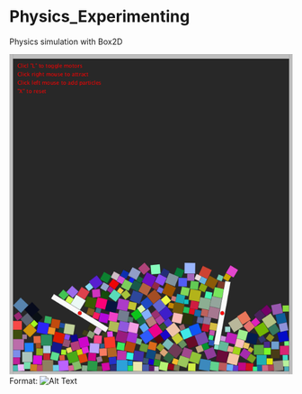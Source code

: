 # Physics_Experimenting
Physics simulation with Box2D

![pic](/src/pic.png)
Format: ![Alt Text](url)
